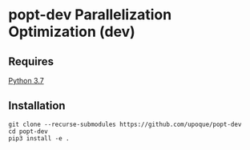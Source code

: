 # popt-dev Parallelization Optimization (dev)

## Requires

[Python 3.7](https://www.python.org/downloads/release/python-376/)

## Installation

```shell
git clone --recurse-submodules https://github.com/upoque/popt-dev
cd popt-dev
pip3 install -e .
```

